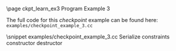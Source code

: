 \page ckpt_learn_ex3 Program Example 3

The full code for this *checkpoint* example can be found here:
`examples/checkpoint_example_3.cc`

\snippet examples/checkpoint_example_3.cc Serialize constraints constructor destructor
